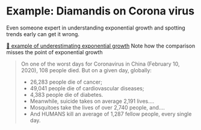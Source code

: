 # Example: Diamandis on Corona virus

Even someone expert in understanding exponential growth and spotting trends early can get it wrong.

[🔗 example of underestimating exponential growth](https://www.diamandis.com/blog/coronavirus-fear-vs-reality)
Note how the comparison misses the point of exponential growth

> On one of the worst days for Coronavirus in China (February 10, 2020), 108 people died. But on a given day, globally:&#x20;
>
> * 26,283 people die of cancer;&#x20;
> * 49,041 people die of cardiovascular diseases;&#x20;
> * 4,383 people die of diabetes.&#x20;
> * Meanwhile, suicide takes on average 2,191 lives….&#x20;
> * Mosquitoes take the lives of over 2,740 people, and….&#x20;
> * And HUMANS kill an average of 1,287 fellow people, every single day.
